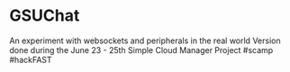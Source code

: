 # GSUChat
An experiment with websockets and peripherals in the real world
Version done during the June 23 - 25th Simple Cloud Manager Project #scamp #hackFAST
